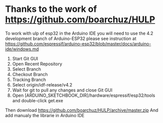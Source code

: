 # Thanks to the work of https://github.com/boarchuz/HULP

To work with ulp of esp32 in the Arduino IDE you will need to use the 4.2 development branch of Arduino-ESP32
please see instruction at https://github.com/espressif/arduino-esp32/blob/master/docs/arduino-ide/windows.md

   1. Start Git GUI
   2. Open Recent Repository
   3. Select Branch
   4. Checkout Branch
   5. Tracking Branch
   6. Select origin/idf-release/v4.2
   7. Wait for git to pull any changes and close Git GUI
   8. Open [ARDUINO_SKETCHBOOK_DIR]/hardware/espressif/esp32/tools and double-click get.exe
   
Then download https://github.com/boarchuz/HULP/archive/master.zip 
And add manualy the librarie in Arduino IDE
